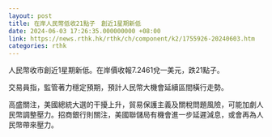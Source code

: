 ```yaml
---
layout: post
title: 在岸人民幣低收21點子　創近1星期新低
date: 2024-06-03 17:26:35.000000000 +08:00
link: https://news.rthk.hk/rthk/ch/component/k2/1755926-20240603.htm
categories: rthk
---
```


人民幣收市創近1星期新低。在岸價收報7.2461兌一美元，跌21點子。

交易員指，監管著力穩定預期，預計人民幣大機會延續區間橫行走勢。

高盛關注，美國總統大選的干擾上升，貿易保護主義及關稅問題風險，可能加劇人民幣調整壓力。招商銀行則關注，美國聯儲局有機會進一步延遲減息，或會再為人民幣帶來壓力。
